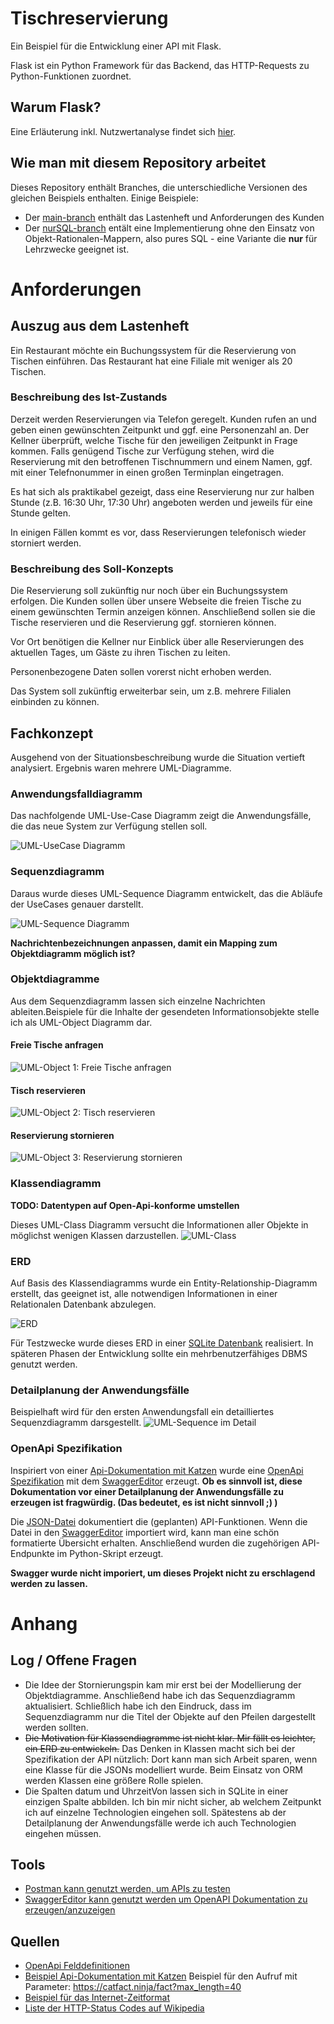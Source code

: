 # Tischreservierung
Ein Beispiel für die Entwicklung einer API mit Flask.

Flask ist ein Python Framework für das Backend, das HTTP-Requests zu Python-Funktionen zuordnet.

## Warum Flask?
Eine Erläuterung inkl. Nutzwertanalyse findet sich [hier](diagramme/Nutzwertanalyse.md).

## Wie man mit diesem Repository arbeitet
Dieses Repository enthält Branches, die unterschiedliche Versionen des gleichen Beispiels enthalten. Einige Beispiele: 
- Der [main-branch](https://github.com/gsoTH/tischreservierung/tree/main) enthält das Lastenheft und Anforderungen des Kunden
- Der [nurSQL-branch](https://github.com/gsoTH/tischreservierung/tree/nurSQL) entält eine Implementierung ohne den Einsatz von Objekt-Rationalen-Mappern, also pures SQL - eine Variante die **nur** für Lehrzwecke geeignet ist.

# Anforderungen

## Auszug aus dem Lastenheft
Ein Restaurant möchte ein Buchungssystem für die Reservierung von Tischen einführen. Das Restaurant hat eine Filiale mit weniger als 20 Tischen. 

### Beschreibung des Ist-Zustands
Derzeit werden Reservierungen via Telefon geregelt. Kunden rufen an und geben einen gewünschten Zeitpunkt und ggf. eine Personenzahl an. Der Kellner überprüft, welche Tische für den jeweiligen Zeitpunkt in Frage kommen. Falls genügend Tische zur Verfügung stehen, wird die Reservierung mit den betroffenen Tischnummern und einem Namen, ggf. mit einer Telefnonummer in einen großen Terminplan eingetragen. 

Es hat sich als praktikabel gezeigt, dass eine Reservierung nur zur halben Stunde (z.B. 16:30 Uhr, 17:30 Uhr) angeboten werden und jeweils für eine Stunde gelten.

In einigen Fällen kommt es vor, dass Reservierungen telefonisch wieder storniert werden. 

### Beschreibung des Soll-Konzepts
Die Reservierung soll zukünftig nur noch über ein Buchungssystem erfolgen. Die Kunden sollen über unsere Webseite die freien Tische zu einem gewünschten Termin anzeigen können. Anschließend sollen sie die Tische reservieren und die Reservierung ggf. stornieren können. 

Vor Ort benötigen die Kellner nur Einblick über alle Reservierungen des aktuellen Tages, um Gäste zu ihren Tischen zu leiten.

Personenbezogene Daten sollen vorerst nicht erhoben werden.

Das System soll zukünftig erweiterbar sein, um z.B. mehrere Filialen einbinden zu können.

## Fachkonzept
Ausgehend von der Situationsbeschreibung wurde die Situation vertieft analysiert. Ergebnis waren mehrere UML-Diagramme.

### Anwendungsfalldiagramm
Das nachfolgende UML-Use-Case Diagramm zeigt die Anwendungsfälle, die das neue System zur Verfügung stellen soll.

![UML-UseCase Diagramm](diagramme/UML-UseCase.drawio.svg)

### Sequenzdiagramm
Daraus wurde dieses UML-Sequence Diagramm entwickelt, das die Abläufe der UseCases genauer darstellt. 

![UML-Sequence Diagramm](diagramme/UML-Sequence.drawio.svg)

**Nachrichtenbezeichnungen anpassen, damit ein Mapping zum Objektdiagramm möglich ist?**

### Objektdiagramme
Aus dem Sequenzdiagramm lassen sich einzelne Nachrichten ableiten.Beispiele für die Inhalte der gesendeten Informationsobjekte stelle ich als UML-Object Diagramm dar. 

#### Freie Tische anfragen
![UML-Object 1: Freie Tische anfragen](diagramme/UML-Object_1_FreieTischeAnfragen.drawio.svg)

#### Tisch reservieren
![UML-Object 2: Tisch reservieren](diagramme/UML-Object_2_TischReservieren.drawio.svg)

#### Reservierung stornieren
![UML-Object 3: Reservierung stornieren](diagramme/UML-Object_3_ReservierungStornieren.drawio.svg)

### Klassendiagramm
**TODO: Datentypen auf Open-Api-konforme umstellen**

Dieses UML-Class Diagramm versucht die Informationen aller Objekte in möglichst wenigen Klassen darzustellen. 
![UML-Class](diagramme/UML-Class.drawio.svg)


### ERD
Auf Basis des Klassendiagramms wurde ein Entity-Relationship-Diagramm erstellt, das geeignet ist, alle notwendigen Informationen in einer Relationalen Datenbank abzulegen. 

![ERD](diagramme/Entity-Relationship.drawio.svg)

Für Testzwecke wurde dieses ERD in einer [SQLite Datenbank](create_buchungssystem.sql) realisiert. In späteren Phasen der Entwicklung sollte ein mehrbenutzerfähiges DBMS genutzt werden.


### Detailplanung der Anwendungsfälle
Beispielhaft wird für den ersten Anwendungsfall ein detailliertes Sequenzdiagramm darsgestellt.
![UML-Sequence im Detail](diagramme/UML-Sequence_Detailplanung.drawio.svg)

### OpenApi Spezifikation
Inspiriert von einer [Api-Dokumentation mit Katzen](https://catfact.ninja/) wurde eine [OpenApi Spezifikation](https://swagger.io/specification/) mit dem [SwaggerEditor](https://editor.swagger.io/) erzeugt.
 __Ob es sinnvoll ist, diese Dokumentation vor einer Detailplanung der Anwendungsfälle zu erzeugen ist fragwürdig. (Das bedeutet, es ist nicht sinnvoll ;) )__

Die [JSON-Datei](api/openapi.json) dokumentiert die (geplanten) API-Funktionen. Wenn die Datei in den  [SwaggerEditor](https://editor.swagger.io/) importiert wird, kann man eine schön formatierte Übersicht erhalten.  Anschließend wurden die zugehörigen API-Endpunkte im Python-Skript erzeugt.

__Swagger wurde nicht imporiert, um dieses Projekt nicht zu erschlagend werden zu lassen.__


# Anhang
## Log / Offene Fragen
- Die Idee der Stornierungspin kam mir erst bei der Modellierung der Objektdiagramme. Anschließend habe ich das Sequenzdiagramm aktualisiert. Schließlich habe ich den Eindruck, dass im Sequenzdiagramm nur die Titel der Objekte auf den Pfeilen dargestellt werden sollten.
- ~~Die Motivation für Klassendiagramme ist nicht klar. Mir fällt es leichter, ein ERD zu entwickeln.~~ Das Denken in Klassen macht sich bei der Spezifikation der API nützlich: Dort kann man sich Arbeit sparen, wenn eine Klasse für die JSONs modelliert wurde. Beim Einsatz von ORM werden Klassen eine größere Rolle spielen.
- Die Spalten datum und UhrzeitVon lassen sich in SQLite in einer einzigen Spalte abbilden. Ich bin mir nicht sicher, ab welchem Zeitpunkt ich auf einzelne Technologien eingehen soll. Spätestens ab der Detailplanung der Anwendungsfälle werde ich auch Technologien eingehen müssen.

## Tools
- [Postman kann genutzt werden, um APIs zu testen](https://www.postman.com/)
- [SwaggerEditor kann genutzt werden um OpenAPI Dokumentation zu erzeugen/anzuzeigen](https://editor.swagger.io/)

## Quellen
- [OpenApi Felddefinitionen](https://swagger.io/specification/)
- [Beispiel Api-Dokumentation mit Katzen](https://catfact.ninja/) Beispiel für den Aufruf mit Parameter: https://catfact.ninja/fact?max_length=40
- [Beispiel für das Internet-Zeitformat](https://xml2rfc.tools.ietf.org/public/rfc/html/rfc3339.html#anchor14)
- [Liste der HTTP-Status Codes auf Wikipedia](https://en.wikipedia.org/wiki/List_of_HTTP_status_codes)
